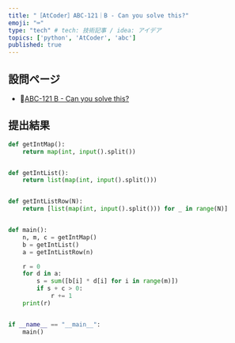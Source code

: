 ```yaml
---
title: "［AtCoder］ABC-121｜B - Can you solve this?"
emoji: "⌨️"
type: "tech" # tech: 技術記事 / idea: アイデア
topics: ['python', 'AtCoder', 'abc']
published: true
---
```


## 設問ページ

- 🔗[ABC-121 B - Can you solve this?](https://atcoder.jp/contests/abc121/tasks/abc121_b)

## 提出結果

```python
def getIntMap():
    return map(int, input().split())


def getIntList():
    return list(map(int, input().split()))


def getIntListRow(N):
    return [list(map(int, input().split())) for _ in range(N)]


def main():
    n, m, c = getIntMap()
    b = getIntList()
    a = getIntListRow(n)

    r = 0
    for d in a:
        s = sum([b[i] * d[i] for i in range(m)])
        if s + c > 0:
            r += 1
    print(r)


if __name__ == "__main__":
    main()
```
